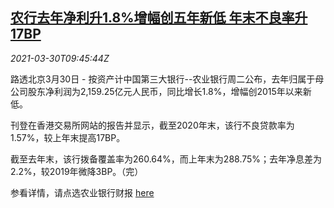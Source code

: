 <!--1617098463000-->
[农行去年净利升1.8%增幅创五年新低 年末不良率升17BP](https://cn.reuters.com/article/china-abc-2020-profit-0330-idCNKBS2BM123)
------

<div><i>2021-03-30T09:45:44Z</i></div><p>路透北京3月30日 - 按资产计中国第三大银行--农业银行周二公布，去年归属于母公司股东净利润为2,159.25亿元人民币，同比增长1.8%，增幅创2015年以来新低。</p><p>刊登在香港交易所网站的报告并显示，截至2020年末，该行不良贷款率为1.57%，较上年末提高17BP。</p><p>截至去年末，该行拨备覆盖率为260.64%，而上年末为288.75%；去年净息差为2.2%，较2019年微降3BP。（完）</p><p>参看详情，请点选农业银行财报 <a href="https://www1.hkexnews.hk/listedco/listconews/sehk/2021/0330/2021033000717_c.pdf">here</a></p>
